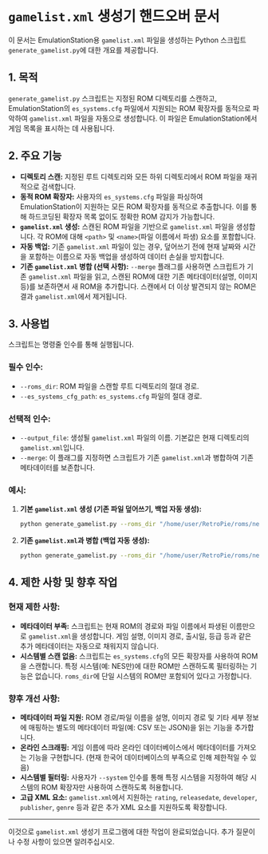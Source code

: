 # `gamelist.xml` 생성기 핸드오버 문서

이 문서는 EmulationStation용 `gamelist.xml` 파일을 생성하는 Python 스크립트 `generate_gamelist.py`에 대한 개요를 제공합니다.

## 1. 목적

`generate_gamelist.py` 스크립트는 지정된 ROM 디렉토리를 스캔하고, EmulationStation의 `es_systems.cfg` 파일에서 지원되는 ROM 확장자를 동적으로 파악하여 `gamelist.xml` 파일을 자동으로 생성합니다. 이 파일은 EmulationStation에서 게임 목록을 표시하는 데 사용됩니다.

## 2. 주요 기능

*   **디렉토리 스캔:** 지정된 루트 디렉토리와 모든 하위 디렉토리에서 ROM 파일을 재귀적으로 검색합니다.
*   **동적 ROM 확장자:** 사용자의 `es_systems.cfg` 파일을 파싱하여 EmulationStation이 지원하는 모든 ROM 확장자를 동적으로 추출합니다. 이를 통해 하드코딩된 확장자 목록 없이도 정확한 ROM 감지가 가능합니다.
*   **`gamelist.xml` 생성:** 스캔된 ROM 파일을 기반으로 `gamelist.xml` 파일을 생성합니다. 각 ROM에 대해 `<path>` 및 `<name>`(파일 이름에서 파생) 요소를 포함합니다.
*   **자동 백업:** 기존 `gamelist.xml` 파일이 있는 경우, 덮어쓰기 전에 현재 날짜와 시간을 포함하는 이름으로 자동 백업을 생성하여 데이터 손실을 방지합니다.
*   **기존 `gamelist.xml` 병합 (선택 사항):** `--merge` 플래그를 사용하면 스크립트가 기존 `gamelist.xml` 파일을 읽고, 스캔된 ROM에 대한 기존 메타데이터(설명, 이미지 등)를 보존하면서 새 ROM을 추가합니다. 스캔에서 더 이상 발견되지 않는 ROM은 결과 `gamelist.xml`에서 제거됩니다.

## 3. 사용법

스크립트는 명령줄 인수를 통해 실행됩니다.

### 필수 인수:

*   `--roms_dir`: ROM 파일을 스캔할 루트 디렉토리의 절대 경로.
*   `--es_systems_cfg_path`: `es_systems.cfg` 파일의 절대 경로.

### 선택적 인수:

*   `--output_file`: 생성될 `gamelist.xml` 파일의 이름. 기본값은 현재 디렉토리의 `gamelist.xml`입니다.
*   `--merge`: 이 플래그를 지정하면 스크립트가 기존 `gamelist.xml`과 병합하여 기존 메타데이터를 보존합니다.

### 예시:

1.  **기본 `gamelist.xml` 생성 (기존 파일 덮어쓰기, 백업 자동 생성):**
    ```bash
    python generate_gamelist.py --roms_dir "/home/user/RetroPie/roms/nes" --es_systems_cfg_path "/home/user/.emulationstation/es_systems.cfg" --output_file "nes_gamelist.xml"
    ```

2.  **기존 `gamelist.xml`과 병합 (백업 자동 생성):**
    ```bash
    python generate_gamelist.py --roms_dir "/home/user/RetroPie/roms/nes" --es_systems_cfg_path "/home/user/.emulationstation/es_systems.cfg" --output_file "nes_gamelist.xml" --merge
    ```

## 4. 제한 사항 및 향후 작업

### 현재 제한 사항:

*   **메타데이터 부족:** 스크립트는 현재 ROM의 경로와 파일 이름에서 파생된 이름만으로 `gamelist.xml`을 생성합니다. 게임 설명, 이미지 경로, 출시일, 등급 등과 같은 추가 메타데이터는 자동으로 채워지지 않습니다.
*   **시스템별 스캔 없음:** 스크립트는 `es_systems.cfg`의 모든 확장자를 사용하여 ROM을 스캔합니다. 특정 시스템(예: NES만)에 대한 ROM만 스캔하도록 필터링하는 기능은 없습니다. `roms_dir`에 단일 시스템의 ROM만 포함되어 있다고 가정합니다.

### 향후 개선 사항:

*   **메타데이터 파일 지원:** ROM 경로/파일 이름을 설명, 이미지 경로 및 기타 세부 정보에 매핑하는 별도의 메타데이터 파일(예: CSV 또는 JSON)을 읽는 기능을 추가합니다.
*   **온라인 스크래핑:** 게임 이름에 따라 온라인 데이터베이스에서 메타데이터를 가져오는 기능을 구현합니다. (현재 한국어 데이터베이스의 부족으로 인해 제한적일 수 있음)
*   **시스템별 필터링:** 사용자가 `--system` 인수를 통해 특정 시스템을 지정하여 해당 시스템의 ROM 확장자만 사용하여 스캔하도록 허용합니다.
*   **고급 XML 요소:** `gamelist.xml`에서 지원하는 `rating`, `releasedate`, `developer`, `publisher`, `genre` 등과 같은 추가 XML 요소를 지원하도록 확장합니다.

---
이것으로 `gamelist.xml` 생성기 프로그램에 대한 작업이 완료되었습니다. 추가 질문이나 수정 사항이 있으면 알려주십시오.
